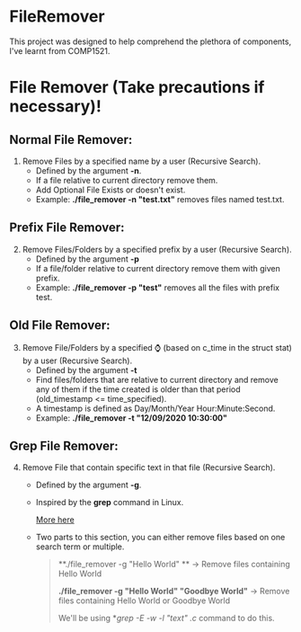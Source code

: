 # FileRemover
This project was designed to help comprehend the plethora of components, I've learnt from COMP1521.
# File Remover (Take precautions if necessary)!

## Normal File Remover:

1. Remove Files by a specified name by a user (Recursive Search).
   - Defined by the argument **-n**.
   - If a file relative to current directory remove them.
   - Add Optional File Exists or doesn't exist.
   - Example: **./file_remover -n "test.txt"** removes files named test.txt.

## Prefix File Remover:

2. Remove Files/Folders by a specified prefix by a user (Recursive Search).
   - Defined by the argument **-p**
   - If a file/folder relative to current directory remove them with given prefix.
   - Example: **./file_remover -p "test"** removes all the files with prefix test.

## Old File Remover:

3. Remove File/Folders by a specified :watch: (based on c_time in the struct stat) by a user (Recursive Search).
   - Defined by the argument **-t**
   - Find files/folders that are relative to current directory and remove any of them if the time created is older than that period (old_timestamp <= time_specified).
   - A timestamp is defined as Day/Month/Year Hour:Minute:Second.
   - Example: **./file_remover -t "12/09/2020 10:30:00"**

## Grep File Remover:

4. Remove File that contain specific text in that file (Recursive Search).

   - Defined by the argument **-g**.

   - Inspired by the **grep** command in Linux. 

     [More here](https://www.howtogeek.com/496056/how-to-use-the-grep-command-on-linux/)

   - Two parts to this section, you can either remove files based on one search term or multiple.

     > **./file_remover -g "Hello World" ** -> Remove files containing Hello World
     >
     > **./file_remover -g "Hello World" "Goodbye World"** -> Remove files containing Hello World or Goodbye World
     >
     > We'll be using **grep -E -w -l "text" *.c** command to do this.

